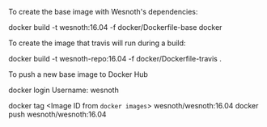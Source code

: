 To create the base image with Wesnoth's dependencies:

  docker build -t wesnoth:16.04 -f docker/Dockerfile-base docker

To create the image that travis will run during a build:

  docker build -t wesnoth-repo:16.04 -f docker/Dockerfile-travis .

To push a new base image to Docker Hub

  docker login
  Username: wesnoth
  
  docker tag <Image ID from `docker images`> wesnoth/wesnoth:16.04
  docker push wesnoth/wesnoth:16.04
